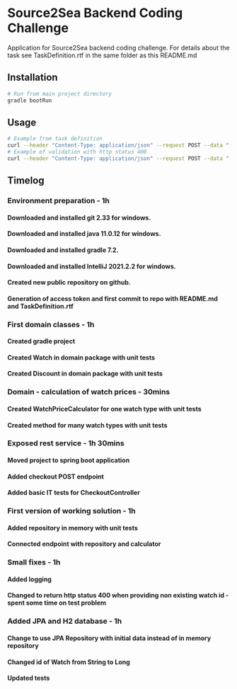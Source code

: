 # Source2Sea Backend Coding Challenge

Application for Source2Sea backend coding challenge.
For details about the task see TaskDefinition.rtf in the same folder as this README.md

## Installation
```bash
# Run from main project directory
gradle bootRun
```

## Usage

```bash
# Example from task definition
curl --header "Content-Type: application/json" --request POST --data "[\"001\", \"002\", \"001\", \"004\", \"003\"]"  http://localhost:8080/checkout
# Example of validation with http status 400
curl --header "Content-Type: application/json" --request POST --data "[\"005\"]"  http://localhost:8080/checkout
```

## Timelog

### Environment preparation - 1h
#### Downloaded and installed git 2.33 for windows.
#### Downloaded and installed java 11.0.12 for windows.
#### Downloaded and installed gradle 7.2.
#### Downloaded and installed IntelliJ 2021.2.2 for windows.
#### Created new public repository on github.
#### Generation of access token and first commit to repo with README.md and TaskDefinition.rtf

### First domain classes - 1h
#### Created gradle project
#### Created Watch in domain package with unit tests
#### Created Discount in domain package with unit tests

### Domain - calculation of watch prices - 30mins
#### Created WatchPriceCalculator for one watch type with unit tests
#### Created method for many watch types with unit tests

### Exposed rest service - 1h 30mins
#### Moved project to spring boot application
#### Added checkout POST endpoint
#### Added basic IT tests for CheckoutController

### First version of working solution - 1h
#### Added repository in memory with unit tests
#### Connected endpoint with repository and calculator

### Small fixes - 1h
#### Added logging
#### Changed to return http status 400 when providing non existing watch id - spent some time on test problem

### Added JPA and H2 database - 1h
#### Change to use JPA Repository with initial data instead of in memory repository
#### Changed id of Watch from String to Long
#### Updated tests

